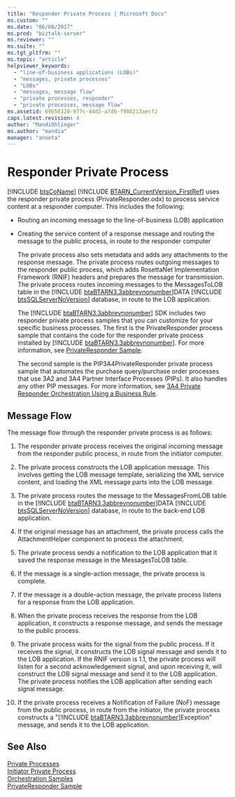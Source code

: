 ```yaml
---
title: "Responder Private Process | Microsoft Docs"
ms.custom: ""
ms.date: "06/08/2017"
ms.prod: "biztalk-server"
ms.reviewer: ""
ms.suite: ""
ms.tgt_pltfrm: ""
ms.topic: "article"
helpviewer_keywords: 
  - "line-of-business applications (LOBs)"
  - "messages, private processes"
  - "LOBs"
  - "messages, message flow"
  - "private processes, responder"
  - "private processes, message flow"
ms.assetid: 69b58320-977c-44d2-a7d6-f986213aecf2
caps.latest.revision: 4
author: "MandiOhlinger"
ms.author: "mandia"
manager: "anneta"
---
```

# Responder Private Process
[!INCLUDE [btsCoName](../../includes/btsconame-md.md)] [!INCLUDE [BTARN_CurrentVersion_FirstRef](../../includes/btarn-currentversion-firstref-md.md)] uses the responder private process (PrivateResponder.odx) to process service content at a responder computer. This includes the following:  
  
- Routing an incoming message to the line-of-business (LOB) application  
  
- Creating the service content of a response message and routing the message to the public process, in route to the responder computer  
  
  The private process also sets metadata and adds any attachments to the response message. The private process routes outgoing messages to the responder public process, which adds RosettaNet Implementation Framework (RNIF) headers and prepares the message for transmission. The private process routes incoming messages to the MessagesToLOB table in the [!INCLUDE [btaBTARN3.3abbrevnonumber](../../includes/btabtarn3-3abbrevnonumber-md.md)]DATA [!INCLUDE [btsSQLServerNoVersion](../../includes/btssqlservernoversion-md.md)] database, in route to the LOB application.  
  
  The [!INCLUDE [btaBTARN3.3abbrevnonumber](../../includes/btabtarn3-3abbrevnonumber-md.md)] SDK includes two responder private process samples that you can customize for your specific business processes. The first is the PrivateResponder process sample that contains the code for the responder private process installed by [!INCLUDE [btaBTARN3.3abbrevnonumber](../../includes/btabtarn3-3abbrevnonumber-md.md)]. For more information, see [PrivateResponder Sample](../../adapters-and-accelerators/accelerator-rosettanet/privateresponder-sample.md).  
  
  The second sample is the PIP3A4PrivateResponder private process sample that automates the purchase query/purchase order processes that use 3A2 and 3A4 Partner Interface Processes (PIPs). It also handles any other PIP messages. For more information, see [3A4 Private Responder Orchestration Using a Business Rule](../../adapters-and-accelerators/accelerator-rosettanet/3a4-private-responder-orchestration-using-a-business-rule.md).  
  
## Message Flow  
 The message flow through the responder private process is as follows:  
  
1. The responder private process receives the original incoming message from the responder public process, in route from the initiator computer.  
  
2. The private process constructs the LOB application message. This involves getting the LOB message template, serializing the XML service content, and loading the XML message parts into the LOB message.  
  
3. The private process routes the message to the MessagesFromLOB table in the [!INCLUDE [btaBTARN3.3abbrevnonumber](../../includes/btabtarn3-3abbrevnonumber-md.md)]DATA [!INCLUDE [btsSQLServerNoVersion](../../includes/btssqlservernoversion-md.md)] database, in route to the back-end LOB application.  
  
4. If the original message has an attachment, the private process calls the AttachmentHelper component to process the attachment.  
  
5. The private process sends a notification to the LOB application that it saved the response message in the MessagesToLOB table.  
  
6. If the message is a single-action message, the private process is complete.  
  
7. If the message is a double-action message, the private process listens for a response from the LOB application.  
  
8. When the private process receives the response from the LOB application, it constructs a response message, and sends the message to the public process.  
  
9. The private process waits for the signal from the public process. If it receives the signal, it constructs the LOB signal message and sends it to the LOB application. If the RNIF version is 1.1, the private process will listen for a second acknowledgement signal, and upon receiving it, will construct the LOB signal message and send it to the LOB application. The private process notifies the LOB application after sending each signal message.  
  
10. If the private process receives a Notification of Failure (NoF) message from the public process, in route from the initiator, the private process constructs a "[!INCLUDE [btaBTARN3.3abbrevnonumber](../../includes/btabtarn3-3abbrevnonumber-md.md)]Exception" message, and sends it to the LOB application.  
  
## See Also  
 [Private Processes](../../adapters-and-accelerators/accelerator-rosettanet/private-processes.md)   
 [Initiator Private Process](../../adapters-and-accelerators/accelerator-rosettanet/initiator-private-process.md)   
 [Orchestration Samples](../../adapters-and-accelerators/accelerator-rosettanet/orchestration-samples.md)   
 [PrivateResponder Sample](../../adapters-and-accelerators/accelerator-rosettanet/privateresponder-sample.md)